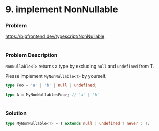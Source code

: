 # 9. implement NonNullable<T>

### Problem

https://bigfrontend.dev/typescript/NonNullable

#

### Problem Description

`NonNullable<T>` returns a type by excluding `null` and `undefined` from T.

Please implement `MyNonNullable<T>` by yourself.

```ts
type Foo = 'a' | 'b' | null | undefined;

type A = MyNonNullable<Foo>; // 'a' | 'b'
```

#

### Solution

```ts
type MyNonNullable<T> = T extends null | undefined ? never : T;
```
